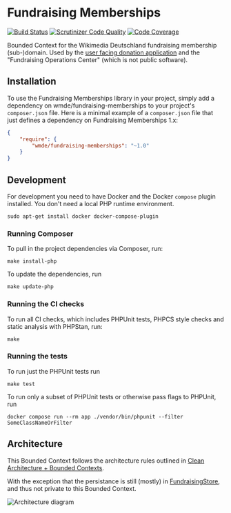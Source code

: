# Fundraising Memberships

[![Build Status](https://travis-ci.org/wmde/fundraising-memberships.svg?branch=master)](https://travis-ci.org/wmde/fundraising-memberships)
[![Scrutinizer Code Quality](https://scrutinizer-ci.com/g/wmde/fundraising-memberships/badges/quality-score.png?b=master)](https://scrutinizer-ci.com/g/wmde/fundraising-memberships/?branch=master)
[![Code Coverage](https://scrutinizer-ci.com/g/wmde/fundraising-memberships/badges/coverage.png?b=master)](https://scrutinizer-ci.com/g/wmde/fundraising-memberships/?branch=master)

Bounded Context for the Wikimedia Deutschland fundraising membership (sub-)domain. Used by the
[user facing donation application](https://github.com/wmde/FundraisingFrontend) and the
"Fundraising Operations Center" (which is not public software).

## Installation

To use the Fundraising Memberships library in your project, simply add a dependency on wmde/fundraising-memberships
to your project's `composer.json` file. Here is a minimal example of a `composer.json`
file that just defines a dependency on Fundraising Memberships 1.x:

```json
{
    "require": {
        "wmde/fundraising-memberships": "~1.0"
    }
}
```

## Development

For development you need to have Docker and the Docker `compose` plugin installed. You don't need a local PHP runtime environment.

    sudo apt-get install docker docker-compose-plugin

### Running Composer

To pull in the project dependencies via Composer, run:

    make install-php

To update the dependencies, run 

    make update-php

### Running the CI checks

To run all CI checks, which includes PHPUnit tests, PHPCS style checks and static analysis with PHPStan, run:

    make
    
### Running the tests

To run just the PHPUnit tests run

    make test

To run only a subset of PHPUnit tests or otherwise pass flags to PHPUnit, run

    docker compose run --rm app ./vendor/bin/phpunit --filter SomeClassNameOrFilter
    
## Architecture

This Bounded Context follows the architecture rules outlined in [Clean Architecture + Bounded Contexts](https://www.entropywins.wtf/blog/2018/08/14/clean-architecture-bounded-contexts/).

With the exception that the persistance is still (mostly) in [FundraisingStore](https://github.com/wmde/FundraisingStore/), and thus not private to this Bounded Context.

![Architecture diagram](https://user-images.githubusercontent.com/146040/44942179-6bd68080-adac-11e8-9506-179a9470113b.png)
